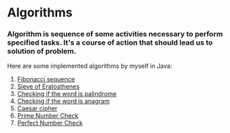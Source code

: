 # Algorithms 
### Algorithm is sequence of some activities necessary to perform specified tasks. It's a course of action that should lead us to solution of problem.
Here are some implemented algorithms by myself in Java: 
1. [Fibonacci sequence]() 
2. [Sieve of Eratosthenes]() 
3. [Checking if the word is palindrome](src/main/java/com/app/algorithms/string_algorithms) 
4. [Checking if the word is anagram](src/main/java/com/app/algorithms/string_algorithms) 
5. [Caesar cipher](src/main/java/com/app/cipher) 
6. [Prime Number Check]()
7. [Perfect Number Check]()

[//]: # (# Algorithm Descriptions)

[//]: # ()
[//]: # (## Fibonacci Sequence )

[//]: # ()
[//]: # (The Fibonacci sequence is a series of numbers where each number is the sum of the two preceding ones, usually starting with 0 and 1. Mathematically, it can be expressed as:)

[//]: # (`F&#40;n&#41; = F&#40;n-1&#41; + F&#40;n-2&#41;`)

[//]: # (with initial conditions `F&#40;0&#41; = 0` and `F&#40;1&#41; = 1`. The problem can be solve [iteratively]&#40;https://github.com/1G4S/Algorithms/blob/3a090b95378aeeef547994ae763c26f8ea7a47db/src/main/java/com/app/algorithms/numberAlgorithms/NumberAlgorithms.java#L4&#41; and [recursively]&#40;https://github.com/1G4S/Algorithms/blob/3a090b95378aeeef547994ae763c26f8ea7a47db/src/main/java/com/app/algorithms/numberAlgorithms/NumberAlgorithms.java#L19&#41;.)

[//]: # ()
[//]: # (## [Sieve of Eratosthenes]&#40;https://github.com/1G4S/Algorithms/blob/b22e4631d5a886d2ad1abd91ee10be8682e25c76/src/main/java/com/app/algorithms/numberAlgorithms/NumberAlgorithms.java#L31&#41; )

[//]: # ()
[//]: # (The Sieve of Eratosthenes is an efficient algorithm for finding all prime numbers up to a specified integer. It works by iteratively marking the multiples of each prime number starting from 2, excluding the prime number itself. The unmarked numbers that remain are primes.)

[//]: # ()
[//]: # (## [Checking if the Word is a Palindrome ]&#40;https://github.com/1G4S/Algorithms/blob/3a090b95378aeeef547994ae763c26f8ea7a47db/src/main/java/com/app/algorithms/stringAlgorithms/StringAlgorithms.java#L17&#41;)

[//]: # ()
[//]: # (A palindrome is a word, phrase, number, or other sequences of characters that reads the same forward and backward &#40;ignoring spaces, punctuation, and capitalization&#41;. The check involves comparing characters from the beginning and the end of the string, moving towards the center.)

[//]: # ()
[//]: # (## [Checking if the Word is an Anagram ]&#40;https://github.com/1G4S/Algorithms/blob/9f2791656e76176dce66da56f4991221304fa4c8/src/main/java/com/app/algorithms/stringAlgorithms/StringAlgorithms.java#L6&#41;)

[//]: # ()
[//]: # (An anagram is a word or phrase formed by rearranging the letters of a different word or phrase, typically using all the original letters exactly once. The algorithm checks if two strings are anagrams by comparing sorted characters of both strings or by counting the occurrences of each character in both strings and then comparing these counts.)

[//]: # ()
[//]: # (## Caesar Cipher )

[//]: # ()
[//]: # (The Caesar cipher is a type of substitution cipher in which each letter in the plaintext is shifted a certain number of places down or up the alphabet. For example, with a shift of 1, 'A' would be replaced by 'B', 'B' would become 'C', etc. )

[//]: # (You can do [encryption]&#40;https://github.com/1G4S/Algorithms/blob/c15cf62702fe06639bd716db23510178adecdf9d/src/main/java/com/app/cipher/Ciphers.java#L5&#41; and [decryption]&#40;https://github.com/1G4S/Algorithms/blob/c15cf62702fe06639bd716db23510178adecdf9d/src/main/java/com/app/cipher/Ciphers.java#L25&#41; with this cipher.)